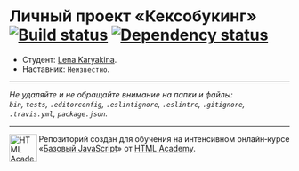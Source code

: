 # Личный проект «Кексобукинг» [![Build status][travis-image]][travis-url] [![Dependency status][dependency-image]][dependency-url]

* Студент: [Lena Karyakina](https://up.htmlacademy.ru/javascript/8/user/286231).
* Наставник: `Неизвестно`.

---

_Не удаляйте и не обращайте внимание на папки и файлы:_<br>
_`bin`, `tests`, `.editorconfig`, `.eslintignore`, `.eslintrc`, `.gitignore`, `.travis.yml`, `package.json`._

---

<a href="https://htmlacademy.ru/intensive/javascript"><img align="left" width="50" height="50" title="HTML Academy" src="https://up.htmlacademy.ru/static/img/intensive/javascript/logo-for-github.svg"></a>

Репозиторий создан для обучения на интенсивном онлайн‑курсе «[Базовый JavaScript](https://htmlacademy.ru/intensive/javascript)» от [HTML Academy](https://htmlacademy.ru).

[travis-image]: https://travis-ci.org/htmlacademy-javascript/286231-keksobooking.svg?branch=master
[travis-url]: https://travis-ci.org/htmlacademy-javascript/286231-keksobooking
[dependency-image]: https://david-dm.org/htmlacademy-javascript/286231-keksobooking.svg?style=flat-square
[dependency-url]: https://david-dm.org/htmlacademy-javascript/286231-keksobooking
